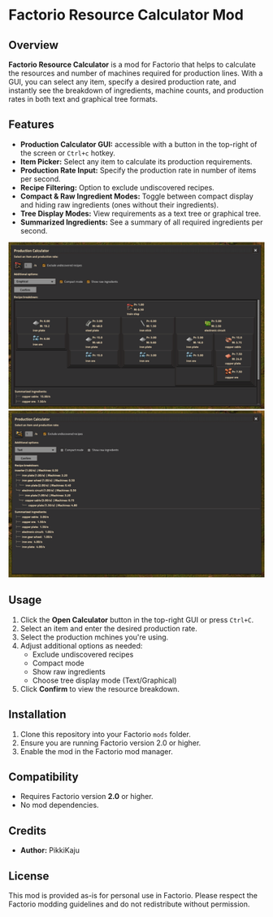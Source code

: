 # Factorio Resource Calculator Mod

## Overview

**Factorio Resource Calculator** is a mod for Factorio that helps to calculate the resources and number of machines required for production lines. With a GUI, you can select any item, specify a desired production rate, and instantly see the breakdown of ingredients, machine counts, and production rates in both text and graphical tree formats.

## Features

- **Production Calculator GUI:** accessible with a button in the top-right of the screen or `Ctrl+c` hotkey.
- **Item Picker:** Select any item to calculate its production requirements.
- **Production Rate Input:** Specify the production rate in number of items per second.
- **Recipe Filtering:** Option to exclude undiscovered recipes.
- **Compact & Raw Ingredient Modes:** Toggle between compact display and hiding raw ingredients (ones without their ingredients).
- **Tree Display Modes:** View requirements as a text tree or graphical tree.
- **Summarized Ingredients:** See a summary of all required ingredients per second.


![](Preview1.png)
![](Preview2.png)

## Usage

1. Click the **Open Calculator** button in the top-right GUI or press `Ctrl+C`.
2. Select an item and enter the desired production rate.
3. Select the production mchines you're using.
4. Adjust additional options as needed:
   - Exclude undiscovered recipes
   - Compact mode
   - Show raw ingredients
   - Choose tree display mode (Text/Graphical)
5. Click **Confirm** to view the resource breakdown.

## Installation



1. Clone this repository into your Factorio `mods` folder.
2. Ensure you are running Factorio version 2.0 or higher.
3. Enable the mod in the Factorio mod manager.

## Compatibility

- Requires Factorio version **2.0** or higher.
- No mod dependencies.

## Credits

- **Author:** PikkiKaju

## License

This mod is provided as-is for personal use in Factorio. Please respect the Factorio modding guidelines and do not redistribute without permission.
